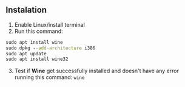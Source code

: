 ## Instalation
1. Enable Linux/install terminal
2. Run this command: 
```bat
sudo apt install wine
sudo dpkg --add-architecture i386
sudo apt update
sudo apt install wine32
```
3. Test if **Wine** get successfully installed and doesn't have any error running this command: ```wine```
